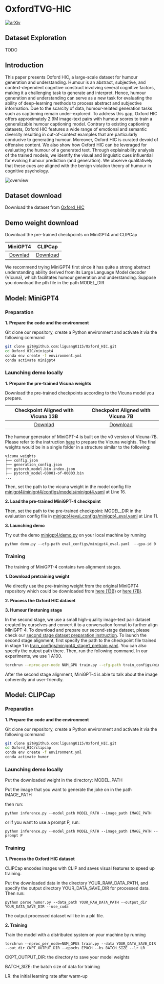 # OxfordTVG-HIC
[![arXiv](https://img.shields.io/badge/arXiv-2307.11636-b31b1b.svg?style=flat)](https://arxiv.org/abs/2307.11636)

## Dataset Exploration
TODO

## Introduction
This paper presents Oxford HIC, a large-scale dataset for humour generation and understanding. Humour is an abstract, subjective, and context-dependent cognitive construct involving several cognitive factors, making it a challenging task to generate and interpret. Hence, humour generation and understanding can serve as a new task for evaluating the ability of deep-learning methods to process abstract and subjective information.
Due to the scarcity of data, humour-related generation tasks such as captioning remain under-explored.
To address this gap, Oxford HIC offers approximately 2.9M image-text pairs with humour scores to train a generalizable humour captioning model.
Contrary to existing captioning datasets, Oxford HIC features a wide range of emotional and semantic diversity resulting in out-of-context examples that are particularly conducive to generating humour. Moreover, Oxford HIC is curated devoid of offensive content.
We also show how Oxford HIC can be leveraged for evaluating the humour of a generated text. 
Through explainability analysis of the trained models, we identify the visual and linguistic cues influential for evoking humour prediction (and generation). We observe qualitatively that these cues are aligned with the benign violation theory of humour in cognitive psychology.


![overview](figs/overview.png)

## Dataset download
Download the dataset from [Oxford_HIC](https://drive.google.com/file/d/1lwI3T81QtbVtIcJ7jsRxdxBI1bh_4wy7/view?usp=sharing) 


## Demo weight download
Download the pre-trained checkpoints on MiniGPT4 and CLIPCap

|                                MiniGPT4                                |                               CLIPCap                              |
:------------------------------------------------------------------------------------------------:|:----------------------------------------------------------------------------------------------:
 [Downlad](https://drive.google.com/file/d/1a4zLvaiDBr-36pasffmgpvH5P7CKmpze/view?usp=share_link) | [Download](https://drive.google.com/file/d/1lwI3T81QtbVtIcJ7jsRxdxBI1bh_4wy7/view?usp=sharing) 


We recommend trying MiniGPT4 first since it has quite a strong abstract understanding ability derived from its Large Language Model decoder (Vicuna), which facilitates humour generation and understanding. Suppose you download the pth file in the path MODEL_DIR

## Model: MiniGPT4
### Preparation

**1. Prepare the code and the environment**

Git clone our repository, create a Python environment and activate it via the following command

```bash
git clone git@github.com:liguang0115/Oxford_HIC.git
cd Oxford_HIC/minigpt4
conda env create -f environment.yml
conda activate minigpt4
```

### Launching demo locally
**1. Prepare the pre-trained Vicuna weights**

Download the pre-trained checkpoints according to the Vicuna model you prepare.

|                                Checkpoint Aligned with Vicuna 13B                                |                               Checkpoint Aligned with Vicuna 7B                                |
:------------------------------------------------------------------------------------------------:|:----------------------------------------------------------------------------------------------:
 [Downlad](https://drive.google.com/file/d/1a4zLvaiDBr-36pasffmgpvH5P7CKmpze/view?usp=share_link) | [Download](https://drive.google.com/file/d/1RY9jV0dyqLX-o38LrumkKRh6Jtaop58R/view?usp=sharing) 
 
The humour generator of MiniGPT-4 is built on the v0 version of Vicuna-7B.
Please refer to the instruction [here](minigpt4/PrepareVicuna.md) 
to prepare the Vicuna weights.
The final weights would be in a single folder in a structure similar to the following:

```
vicuna_weights
├── config.json
├── generation_config.json
├── pytorch_model.bin.index.json
├── pytorch_model-00001-of-00003.bin
...   
```

Then, set the path to the vicuna weight in the model config file 
[minigpt4/minigpt4/configs/models/minigpt4.yaml](minigpt4/minigpt4/configs/models/minigpt4.yaml) at Line 16.


**2. Load the pre-trained MiniGPT-4 checkpoint**


Then, set the path to the pre-trained checkpoint: MODEL_DIR in the evaluation config file 
in [minigpt4/eval_configs/minigpt4_eval.yaml](minigpt4/eval_configs/minigpt4_eval.yaml#L10) at Line 11. 


**3. Launching demo**

Try out the demo [minigpt4/demo.py](minigpt4/demo.py) on your local machine by running

```
python demo.py --cfg-path eval_configs/minigpt4_eval.yaml  --gpu-id 0
```

### Training
The training of MiniGPT-4 contains two alignment stages.

**1. Download pretraining weight**

We directly use the pre-training weight from the original MiniGPT4 repository
which could be downloaded from
[here (13B)](https://drive.google.com/file/d/1u9FRRBB3VovP1HxCAlpD9Lw4t4P6-Yq8/view?usp=share_link) or [here (7B)](https://drive.google.com/file/d/1HihQtCEXUyBM1i9DQbaK934wW3TZi-h5/view?usp=share_link).

**2. Process the Oxford HIC dataset**


**3. Humour finetuning stage**

In the second stage, we use a small high-quality image-text pair dataset created by ourselves
and convert it to a conversation format to further align MiniGPT-4.
To download and prepare our second-stage dataset, please check our 
[second stage dataset preparation instruction](dataset/README_2_STAGE.md).
To launch the second stage alignment, 
first specify the path to the checkpoint file trained in stage 1 in 
[train_configs/minigpt4_stage1_pretrain.yaml](train_configs/minigpt4_stage2_finetune.yaml).
You can also specify the output path there. 
Then, run the following command. In our experiments, we use 1 A100.

```bash
torchrun --nproc-per-node NUM_GPU train.py --cfg-path train_configs/minigpt4_stage2_finetune.yaml
```

After the second stage alignment, MiniGPT-4 is able to talk about the image coherently and user-friendly. 

## Model: CLIPCap
### Preparation

**1. Prepare the code and the environment**

Git clone our repository, create a Python environment and activate it via the following command

```bash
git clone git@github.com:liguang0115/Oxford_HIC.git
cd Oxford_HIC/clipcap
conda env create -f environment.yml
conda activate humor
```






### Launching demo locally
Put the downloaded weight in the directory: MODEL_PATH

Put the image that you want to generate the joke on in the path IMAGE_PATH

then run:

```
python inference.py --model_path MODEL_PATH --image_path IMAGE_PATH
```

or if you want to use a prompt P, run:

```
python inference.py --model_path MODEL_PATH --image_path IMAGE_PATH --prompt P
```

### Training


**1. Process the Oxford HIC dataset**

CLIPCap encodes images with CLIP and saves visual features to speed up training. 

Put the downloaded data in the directory YOUR_RAW_DATA_PATH, and specify the output directory YOUR_DATA_SAVE_DIR for processed data. Then run:

```
python parse_humor.py --data_path YOUR_RAW_DATA_PATH --output_dir YOUR_DATA_SAVE_DIR --use_cuda
```

The output processed dataset will be in a pkl file.

**2. Training**

Train the model with a distributed system on your machine by running

```
torchrun --nproc_per_node=NUM_GPUS train.py --data YOUR_DATA_SAVE_DIR --out_dir CKPT_OUTPUT_DIR --epochs EPOCH --bs BATCH_SIZE --lr LR
```
CKPT_OUTPUT_DIR: the directory to save your model weights

BATCH_SIZE: the batch size of data for training 

LR: the initial learning rate after warm-up


